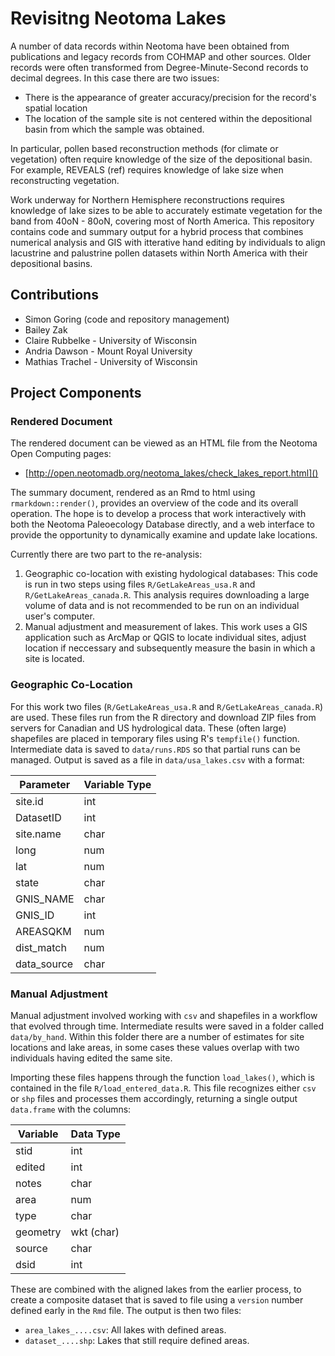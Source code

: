 # Revisitng Neotoma Lakes

A number of data records within Neotoma have been obtained from publications and legacy records from COHMAP and other sources.  Older records were often transformed from Degree-Minute-Second records to decimal degrees.  In this case there are two issues:

  * There is the appearance of greater accuracy/precision for the record's spatial location
  * The location of the sample site is not centered within the depositional basin from which the sample was obtained.

In particular, pollen based reconstruction methods (for climate or vegetation) often require knowledge of the size of the depositional basin.  For example, REVEALS (ref) requires knowledge of lake size when reconstructing vegetation.

Work underway for Northern Hemisphere reconstructions requires knowledge of lake sizes to be able to accurately estimate vegetation for the band from 40oN - 80oN, covering most of North America.  This repository contains code and summary output for a hybrid process that combines numerical analysis and GIS with itterative hand editing by individuals to align lacustrine and palustrine pollen datasets within North America with their depositional basins.

## Contributions

  * Simon Goring (code and repository management)
  * Bailey Zak
  * Claire Rubbelke - University of Wisconsin
  * Andria Dawson - Mount Royal University
  * Mathias Trachel - University of Wisconsin

## Project Components

### Rendered Document

The rendered document can be viewed as an HTML file from the Neotoma Open Computing pages:

  * [http://open.neotomadb.org/neotoma_lakes/check_lakes_report.html]()

The summary document, rendered as an Rmd to html using `rmarkdown::render()`, provides an overview of the code and its overall operation.  The hope is to develop a process that work interactively with both the Neotoma Paleoecology Database directly, and a web interface to provide the opportunity to dynamically examine and update lake locations.

Currently there are two part to the re-analysis:

  1.  Geographic co-location with existing hydological databases:  This code is run in two steps using files `R/GetLakeAreas_usa.R` and `R/GetLakeAreas_canada.R`.  This analysis requires downloading a large volume of data and is not recommended to be run on an individual user's computer.
  2.  Manual adjustment and measurement of lakes.  This work uses a GIS application such as ArcMap or QGIS to locate individual sites, adjust location if neccessary and subsequently measure the basin in which a site is located.

### Geographic Co-Location

For this work two files (`R/GetLakeAreas_usa.R` and `R/GetLakeAreas_canada.R`) are used.  These files run from the R directory and download ZIP files from servers for Canadian and US hydrological data.  These (often large) shapefiles are placed in temporary files using R's `tempfile()` function.  Intermediate data is saved to `data/runs.RDS` so that partial runs can be managed.  Output is saved as a file in `data/usa_lakes.csv` with a format:

| Parameter | Variable Type |
| --- | --- |
| site.id | int |
| DatasetID | int |
| site.name | char |
| long  | num  |
| lat | num  |
| state | char  |
| GNIS_NAME |  char |
| GNIS_ID | int |
|   AREASQKM | num |
| dist_match | num |
| data_source   |  char |

### Manual Adjustment

Manual adjustment involved working with `csv` and shapefiles in a workflow that evolved through time.  Intermediate results were saved in a folder called `data/by_hand`.  Within this folder there are a number of estimates for site locations and lake areas, in some cases these values overlap with two individuals having edited the same site.

Importing these files happens through the function `load_lakes()`, which is contained in the file `R/load_entered_data.R`.  This file recognizes either `csv` or `shp` files and processes them accordingly, returning a single output `data.frame` with the columns:

| Variable | Data Type |
| --- | --- |
| stid  | int |
| edited | int|
| notes | char |
| area | num |
| type | char |
| geometry | wkt (char)
| source | char |
| dsid | int |

These are combined with the aligned lakes from the earlier process, to create a composite dataset that is saved to file using a `version` number defined early in the `Rmd` file.  The output is then two files:

  * `area_lakes_....csv`: All lakes with defined areas.
  * `dataset_....shp`: Lakes that still require defined areas.
